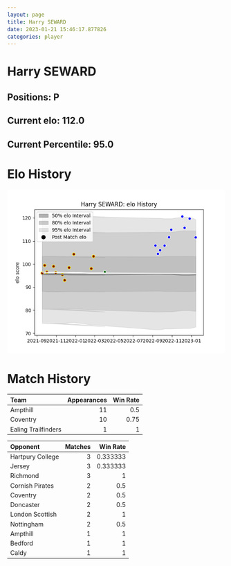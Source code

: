 ```yaml
---  
layout: page  
title: Harry SEWARD  
date: 2023-01-21 15:46:17.877826  
categories: player  
---
```

# Harry SEWARD

## Positions: P

## Current elo: 112.0

## Current Percentile: 95.0

# Elo History


![elo history](history_HarrySEWARD.png)
# Match History


| Team                |   Appearances |   Win Rate |
|:--------------------|--------------:|-----------:|
| Ampthill            |            11 |       0.5  |
| Coventry            |            10 |       0.75 |
| Ealing Trailfinders |             1 |       1    |

| Opponent         |   Matches |   Win Rate |
|:-----------------|----------:|-----------:|
| Hartpury College |         3 |   0.333333 |
| Jersey           |         3 |   0.333333 |
| Richmond         |         3 |   1        |
| Cornish Pirates  |         2 |   0.5      |
| Coventry         |         2 |   0.5      |
| Doncaster        |         2 |   0.5      |
| London Scottish  |         2 |   1        |
| Nottingham       |         2 |   0.5      |
| Ampthill         |         1 |   1        |
| Bedford          |         1 |   1        |
| Caldy            |         1 |   1        |